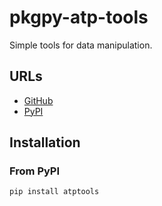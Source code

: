 # pkgpy-atp-tools

Simple tools for data manipulation.

## URLs

- [GitHub](https://github.com/atp-things/pkgpy-atp-dataset)
- [PyPI](https://pypi.org/project/atpdataset/)

## Installation

### From PyPI

```bash
pip install atptools
```
